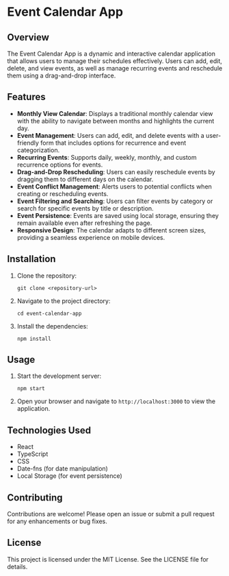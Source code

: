 # Event Calendar App

## Overview
The Event Calendar App is a dynamic and interactive calendar application that allows users to manage their schedules effectively. Users can add, edit, delete, and view events, as well as manage recurring events and reschedule them using a drag-and-drop interface.

## Features
- **Monthly View Calendar**: Displays a traditional monthly calendar view with the ability to navigate between months and highlights the current day.
- **Event Management**: Users can add, edit, and delete events with a user-friendly form that includes options for recurrence and event categorization.
- **Recurring Events**: Supports daily, weekly, monthly, and custom recurrence options for events.
- **Drag-and-Drop Rescheduling**: Users can easily reschedule events by dragging them to different days on the calendar.
- **Event Conflict Management**: Alerts users to potential conflicts when creating or rescheduling events.
- **Event Filtering and Searching**: Users can filter events by category or search for specific events by title or description.
- **Event Persistence**: Events are saved using local storage, ensuring they remain available even after refreshing the page.
- **Responsive Design**: The calendar adapts to different screen sizes, providing a seamless experience on mobile devices.

## Installation
1. Clone the repository:
   ```
   git clone <repository-url>
   ```
2. Navigate to the project directory:
   ```
   cd event-calendar-app
   ```
3. Install the dependencies:
   ```
   npm install
   ```

## Usage
1. Start the development server:
   ```
   npm start
   ```
2. Open your browser and navigate to `http://localhost:3000` to view the application.

## Technologies Used
- React
- TypeScript
- CSS
- Date-fns (for date manipulation)
- Local Storage (for event persistence)

## Contributing
Contributions are welcome! Please open an issue or submit a pull request for any enhancements or bug fixes.

## License
This project is licensed under the MIT License. See the LICENSE file for details.